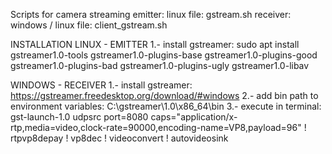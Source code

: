 Scripts for camera streaming
emitter: linux
file: gstream.sh
receiver: windows / linux
file: client_gstream.sh

INSTALLATION
LINUX - EMITTER
1.- install gstreamer:
sudo apt install gstreamer1.0-tools gstreamer1.0-plugins-base gstreamer1.0-plugins-good gstreamer1.0-plugins-bad gstreamer1.0-plugins-ugly gstreamer1.0-libav

WINDOWS - RECEIVER
1.- install gstreamer:
https://gstreamer.freedesktop.org/download/#windows
2.- add bin path to environment variables:
C:\gstreamer\1.0\x86_64\bin
3.- execute in terminal:
gst-launch-1.0 udpsrc port=8080 caps="application/x-rtp,media=video,clock-rate=90000,encoding-name=VP8,payload=96" ! rtpvp8depay ! vp8dec ! videoconvert ! autovideosink